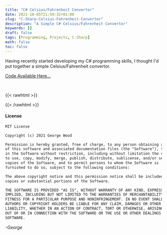 ```yaml
---
title: "C# Celsius/Fahrenheit Convertor"
date: 2021-10-05T21:59:32+01:00
slug: "C-Sharp-Celsius-Fahrenheit-Convertor"
description: "A Simple C# Celsius/Fahrenheit Convertor"
keywords: []
draft: false
tags: [Programming, Projects, C-Sharp]
math: false
toc: false
---
```


Having recently started developing my C# programming skills, I thought I'd put together a simple Celsius/Fahrenheit 
convertor.

[Code Available Here...](https://gist.github.com/gwo0d/fc33db22433be58c8a0b42afa6068ade)

<br>

{{< rawhtml >}}
<script src="https://gist.github.com/gwo0d/fc33db22433be58c8a0b42afa6068ade.js"></script>
{{< /rawhtml >}}

#### License
```markdown
MIT License

Copyright (c) 2021 George Wood

Permission is hereby granted, free of charge, to any person obtaining a copy
of this software and associated documentation files (the "Software"), to deal
in the Software without restriction, including without limitation the rights
to use, copy, modify, merge, publish, distribute, sublicense, and/or sell
copies of the Software, and to permit persons to whom the Software is
furnished to do so, subject to the following conditions:

The above copyright notice and this permission notice shall be included in all
copies or substantial portions of the Software.

THE SOFTWARE IS PROVIDED "AS IS", WITHOUT WARRANTY OF ANY KIND, EXPRESS OR
IMPLIED, INCLUDING BUT NOT LIMITED TO THE WARRANTIES OF MERCHANTABILITY,
FITNESS FOR A PARTICULAR PURPOSE AND NONINFRINGEMENT. IN NO EVENT SHALL THE
AUTHORS OR COPYRIGHT HOLDERS BE LIABLE FOR ANY CLAIM, DAMAGES OR OTHER
LIABILITY, WHETHER IN AN ACTION OF CONTRACT, TORT OR OTHERWISE, ARISING FROM,
OUT OF OR IN CONNECTION WITH THE SOFTWARE OR THE USE OR OTHER DEALINGS IN THE
SOFTWARE.
```

*-George*
